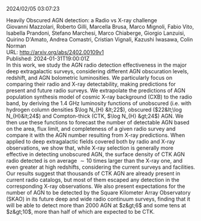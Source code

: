 2024/02/05 03:07:23  

Heavily Obscured AGN detection: a Radio vs X-ray challenge  
Giovanni Mazzolari, Roberto Gilli, Marcella Brusa, Marco Mignoli, Fabio Vito, Isabella Prandoni, Stefano Marchesi, Marco Chiaberge, Giorgio Lanzuisi, Quirino D'Amato, Andrea Comastri, Cristian Vignali, Kazushi Iwasawa, Colin Norman  
URL: http://arxiv.org/abs/2402.00109v1  
Published: 2024-01-31T19:00:01Z  
  In this work, we study the AGN radio detection effectiveness in the major deep extragalactic surveys, considering different AGN obscuration levels, redshift, and AGN bolometric luminosities. We particularly focus on comparing their radio and X-ray detectability, making predictions for present and future radio surveys. We extrapolate the predictions of AGN population synthesis model of cosmic X-ray background (CXB) to the radio band, by deriving the 1.4 GHz luminosity functions of unobscured (i.e. with hydrogen column densities $\log N_{H} &lt;22$), obscured ($22&lt;\log N_{H}&lt;24$) and Compton-thick (CTK, $\log N_{H} &gt;24$) AGN. We then use these functions to forecast the number of detectable AGN based on the area, flux limit, and completeness of a given radio survey and compare it with the AGN number resulting from X-ray predictions. When applied to deep extragalactic fields covered both by radio and X-ray observations, we show that, while X-ray selection is generally more effective in detecting unobscured AGN, the surface density of CTK AGN radio detected is on average $\sim 10$ times larger than the X-ray one, and even greater at high redshifts, considering the current surveys and facilities. Our results suggest that thousands of CTK AGN are already present in current radio catalogs, but most of them escaped any detection in the corresponding X-ray observations. We also present expectations for the number of AGN to be detected by the Square Kilometer Array Observatory (SKAO) in its future deep and wide radio continuum surveys, finding that it will be able to detect more than 2000 AGN at $z&gt;6$ and some tens at $z&gt;10$, more than half of which are expected to be CTK.   

